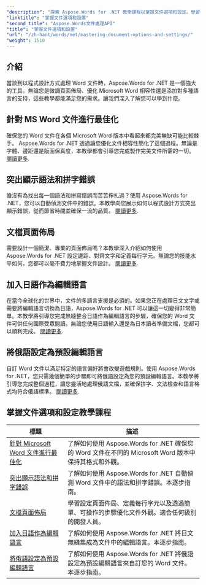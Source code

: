 ```yaml
---
"description": "探索 Aspose.Words for .NET 教學課程以掌握文件選項和設定。學習優化 Word、語法檢查、頁面佈局和編輯語言。"
"linktitle": "掌握文件選項和設置"
"second_title": "Aspose.Words文件處理API"
"title": "掌握文件選項和設置"
"url": "/zh-hant/words/net/mastering-document-options-and-settings/"
"weight": 1510
---
```


## 介紹

當談到以程式設計方式處理 Word 文件時，Aspose.Words for .NET 是一個強大的工具。無論您是微調頁面佈局、優化 Microsoft Word 相容性還是添加對多種語言的支持，這些教學都能滿足您的需求。讓我們深入了解您可以學到什麼。

## 針對 MS Word 文件進行最佳化
確保您的 Word 文件在各個 Microsoft Word 版本中看起來都完美無缺可能比較棘手。 Aspose.Words for .NET 透過讓您優化文件相容性簡化了這個過程。無論是字體、邊距還是版面保真度，本教學都會引導您完成製作完美文件所需的一切。 [閱讀更多](./optimize-for-ms-word-document/).

## 突出顯示語法和拼字錯誤
誰沒有為找出每一個語法和拼寫錯誤而苦苦掙扎過？使用 Aspose.Words for .NET，您可以自動偵測文件中的錯誤。本教學向您展示如何以程式設計方式突出顯示錯誤，從而節省時間並確保一流的品質。 [閱讀更多](./highlight-grammatical-and-spelling-errors/).

## 文檔頁面佈局
需要設計一個簡潔、專業的頁面佈局嗎？本教學深入介紹如何使用 Aspose.Words for .NET 設定邊距、對齊文字和定義每行字元。無論您的技能水平如何，您都可以毫不費力地掌握文件設計。 [閱讀更多](./document-page-layout/).

## 加入日語作為編輯語言
在當今全球化的世界中，文件的多語言支援是必須的。如果您正在處理日文文字或需要將編輯語言切換為日語，Aspose.Words for .NET 可以讓這一切變得非常簡單。本教學將引導您完成無縫整合日語作為編輯語言的步驟，確保您的 Word 文件可供任何國際受眾閱讀。無論您使用日語輸入還是為日本讀者準備文檔，您都可以順利完成。 [閱讀更多](./adding-japanese-as-editing-languages/).

## 將俄語設定為預設編輯語言
自訂 Word 文件以滿足特定的語言偏好將會改變遊戲規則。使用 Aspose.Words for .NET，您只需幾個簡單的步驟即可將俄語設定為您的預設編輯語言。本教學將引導您完成整個過程，讓您靈活地處理俄語文檔，並確保拼字、文法檢查和語言格式均符合俄語標準。 [閱讀更多](./set-russian-as-default-edit-language/).


 ## 掌握文件選項和設定教學課程
|標題 |描述 |
| --- | --- |
| [針對 Microsoft Word 文件進行最佳化](./optimize-for-ms-word-document/) |了解如何使用 Aspose.Words for .NET 確保您的 Word 文件在不同的 Microsoft Word 版本中保持其格式和外觀。 |
| [突出顯示語法和拼字錯誤](./highlight-grammatical-and-spelling-errors/) |了解如何使用 Aspose.Words for .NET 自動偵測 Word 文件中的語法和拼字錯誤。本逐步指南。 |
| [文檔頁面佈局](./document-page-layout/) |學習設定頁面佈局、定義每行字元以及透過簡單、可操作的步驟優化文件外觀。適合任何級別的開發人員。 |
| [加入日語作為編輯語言](./adding-japanese-as-editing-languages/) |了解如何使用 Aspose.Words for .NET 將日文無縫集成為文件中的編輯語言。本逐步指南。 |
| [將俄語設定為預設編輯語言](./set-russian-as-default-edit-language/) |了解如何使用 Aspose.Words for .NET 將俄語設定為預設編輯語言來自訂您的 Word 文件。本逐步指南。 |